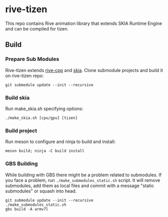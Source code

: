 # rive-tizen
This repo contains Rive animation library that extends SKIA Runtime Engine and can be compiled for tizen.

## Build
### Prepare Sub Modules
Rive-tizen extends [rive-cpp](https://github.com/rive-app/rive-cpp) and [skia](https://github.com/google/skia).
Clone submodule projects and build it on rive-tizen repo:
```
git submodule update --init --recursive
```

### Build skia
Run make_skia.sh specifying options:
```
./make_skia.sh [cpu/gpu] [tizen]
```

### Build project
Run meson to configure and ninja to build and install:
```
meson build; ninja -C build install
```

### GBS Building
While building with GBS there might be a problem related to submodules. If you face a problem, run `./make_submodules_static.sh` script. It will remove submodules, add them as local files and commit with a message "static submodules" or squash into head.
```
git submodule update --init --recursive
./make_submodules_static.sh
gbs build -A armv7l
```